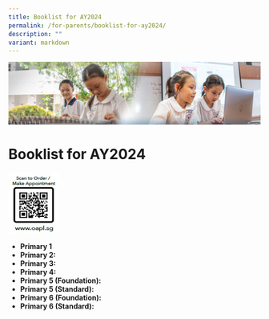 ```yaml
---
title: Booklist for AY2024
permalink: /for-parents/booklist-for-ay2024/
description: ""
variant: markdown
---
```

![](/images/ForParents.jpg)

Booklist for AY2024
===================

<img src="/images/QR-codesg.jpg" style="width:20%">




*   <b>Primary 1</b>
*   <b>Primary 2:</b>
*   <b>Primary 3:</b>    
*   <b>Primary 4:</b>    
*   <b>Primary 5 (Foundation):</b>
*   <b>Primary 5 (Standard):</b>
*   <b>Primary 6 (Foundation):</b>
*   <b>Primary 6 (Standard):</b>